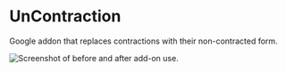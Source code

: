 # UnContraction
Google addon that replaces contractions with their non-contracted form.

![Screenshot of before and after add-on use.](https://image.ibb.co/m3kTx7/Screenshot.png)
